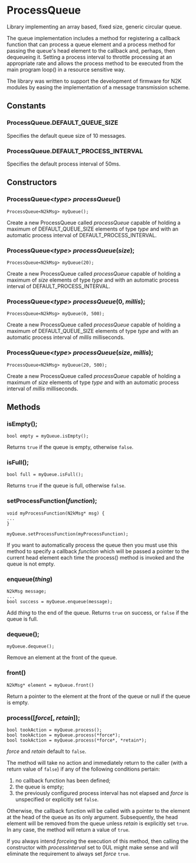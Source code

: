# ProcessQueue

Library implementing an array based, fixed size, generic circular queue.

The queue implementation includes a method for registering a callback
function that can process a queue element and a process method for
passing the queue's head element to the callback and, perhaps, then
dequeueing it. Setting a process interval to throttle processing at an
appropriate rate and allows the process method to be executed from the
main program loop() in a resource sensitive way.

The library was written to support the development of firmware for N2K
modules by easing the implementation of a message transmission scheme. 

## Constants

### ProcessQueue.DEFAULT_QUEUE_SIZE
Specifies the default queue size of 10 messages.

### ProcessQueue.DEFAULT_PROCESS_INTERVAL
Specifies the default process interval of 50ms.

## Constructors

### ProcessQueue<*type*> *processQueue*()
```
ProcessQueue<N2kMsg> myQueue();
```
Create a new ProcessQueue called *processQueue* capable of holding
a maximum of DEFAULT_QUEUE_SIZE elements of type *type* and with an
automatic process interval of DEFAULT_PROCESS_INTERVAL.

### ProcessQueue<*type*> *processQueue*(*size*);
```
ProcessQueue<N2kMsg> myQueue(20);
```
Create a new ProcessQueue called *processQueue* capable of holding
a maximum of *size* elements of type *type* and with an automatic
process interval of DEFAULT_PROCESS_INTERVAL.

### ProcessQueue<*type*> *processQueue*(0, *millis*);
```
ProcessQueue<N2kMsg> myQueue(0, 500);
```
Create a new ProcessQueue called *processQueue* capable of holding
a maximum of DEFAULT_QUEUE_SIZE elements of type *type* and with an
automatic process interval of *millis* milliseconds.

### ProcessQueue<*type*> *processQueue*(*size*, *millis*);
```
ProcessQueue<N2kMsg> myQueue(20, 500);
```
Create a new ProcessQueue called *processQueue* capable of holding
a maximum of *size* elements of type *type* and with an automatic
process interval of *millis* milliseconds. 

## Methods

### isEmpty();
```
bool empty = myQueue.isEmpty();
```
Returns ```true``` if the queue is empty, otherwise ```false```.

### isFull();
```
bool full = myQueue.isFull();
```
Returns ```true``` if the queue is full, otherwise ```false```.

### setProcessFunction(*function*);
```
void myProcessFunction(N2kMsg* msg) {
...
}

myQueue.setProcessFunction(myProcessFunction);
```
If you want to automatically process the queue then you must use this
method to specify a callback *function* which will be passed a pointer
to the current head element each time the process() method is invoked
and the queue is not empty.

### enqueue(*thing*)
```
N2kMsg message;
...
bool success = myQueue.enqueue(message);
```
Add *thing* to the end of the queue. Returns ```true``` on success, or
```false``` if the queue is full.

### dequeue();
```
myQueue.dequeue();
```
Remove an element at the front of the queue.

### front()
```
N2kMsg* element = myQueue.front()
```
Return a pointer to the element at the front of the queue or null if the
queue is empty.

### process([*force*[, *retain*]);
```
bool tookAction = myQueue.process();
bool tookAction = myQueue.process(*force*);
bool tookAction = myQueue.process(*force*, *retain*);
```
*force* and *retain* default to ```false```.

The method will take no action and immediately return to the caller (with
a return value of ```false```) if any of the following conditions pertain:
1. no callback function has been defined;
2. the queue is empty;
3. the previously configured process interval has not elapsed and *force*
   is unspecified or explicitly set ```false```. 

Otherwise, the callback function will be called with a pointer to the
element at the head of the queue as its only argument.  Subsequently, the
head element will be removed from the queue unless *retain* is explicitly
set ```true```. In any case, the method will return a value of ```true```.

If you always intend *force*ing the execution of this method, then
calling the constructor with *processInterval* set to 0UL might make
sense and will eliminate the requirement to always set *force* ```true```.
